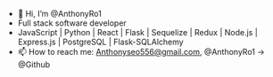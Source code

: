 - 👋 Hi, I’m @AnthonyRo1
- Full stack software developer
- JavaScript | Python | React | Flask | Sequelize | Redux | Node.js | Express.js | PostgreSQL | Flask-SQLAlchemy 
- 📫 How to reach me: Anthonyseo556@gmail.com, @AnthonyRo1 -> @Github

<!---
AnthonyRo1/AnthonyRo1 is a ✨ special ✨ repository because its `README.md` (this file) appears on your GitHub profile.
You can click the Preview link to take a look at your changes.
--->
